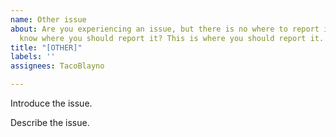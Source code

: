```yaml
---
name: Other issue
about: Are you experiencing an issue, but there is no where to report it, or you don't
  know where you should report it? This is where you should report it.
title: "[OTHER]"
labels: ''
assignees: TacoBlayno

---
```


Introduce the issue.

Describe the issue.
